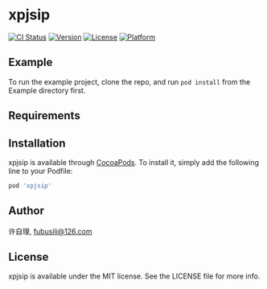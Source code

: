 # xpjsip

[![CI Status](https://img.shields.io/travis/许自理/xpjsip.svg?style=flat)](https://travis-ci.org/许自理/xpjsip)
[![Version](https://img.shields.io/cocoapods/v/xpjsip.svg?style=flat)](https://cocoapods.org/pods/xpjsip)
[![License](https://img.shields.io/cocoapods/l/xpjsip.svg?style=flat)](https://cocoapods.org/pods/xpjsip)
[![Platform](https://img.shields.io/cocoapods/p/xpjsip.svg?style=flat)](https://cocoapods.org/pods/xpjsip)

## Example

To run the example project, clone the repo, and run `pod install` from the Example directory first.

## Requirements

## Installation

xpjsip is available through [CocoaPods](https://cocoapods.org). To install
it, simply add the following line to your Podfile:

```ruby
pod 'xpjsip'
```

## Author

许自理, fubusili@126.com

## License

xpjsip is available under the MIT license. See the LICENSE file for more info.
